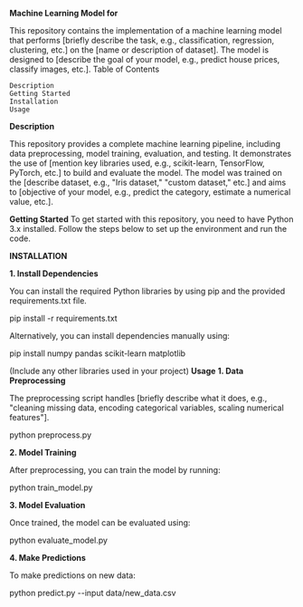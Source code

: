 **Machine Learning Model for**

This repository contains the implementation of a machine learning model that performs [briefly describe the task, e.g., classification, regression, clustering, etc.] on the [name or description of dataset]. The model is designed to [describe the goal of your model, e.g., predict house prices, classify images, etc.].
Table of Contents

    Description
    Getting Started
    Installation
    Usage

**Description**

This repository provides a complete machine learning pipeline, including data preprocessing, model training, evaluation, and testing. It demonstrates the use of [mention key libraries used, e.g., scikit-learn, TensorFlow, PyTorch, etc.] to build and evaluate the model.
The model was trained on the [describe dataset, e.g., "Iris dataset," "custom dataset," etc.] and aims to [objective of your model, e.g., predict the category, estimate a numerical value, etc.].

**Getting Started**
To get started with this repository, you need to have Python 3.x installed. Follow the steps below to set up the environment and run the code.

**INSTALLATION**

**1. Install Dependencies**

You can install the required Python libraries by using pip and the provided requirements.txt file.

pip install -r requirements.txt

Alternatively, you can install dependencies manually using:

pip install numpy pandas scikit-learn matplotlib

(Include any other libraries used in your project)
**Usage**
**1. Data Preprocessing**

The preprocessing script handles [briefly describe what it does, e.g., "cleaning missing data, encoding categorical variables, scaling numerical features"].

python preprocess.py

**2. Model Training**

After preprocessing, you can train the model by running:

python train_model.py

**3. Model Evaluation**

Once trained, the model can be evaluated using:

python evaluate_model.py

**4. Make Predictions**

To make predictions on new data:

python predict.py --input data/new_data.csv


